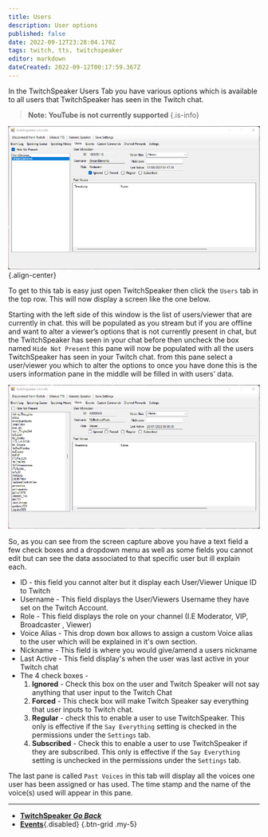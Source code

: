 ```yaml
---
title: Users
description: User options
published: false
date: 2022-09-12T23:28:04.170Z
tags: twitch, tts, twitchspeaker
editor: markdown
dateCreated: 2022-09-12T00:17:59.367Z
---
```


In the TwitchSpeaker Users Tab you have various options which is available to all users that TwitchSpeaker has seen in the Twitch chat. 
>**Note: YouTube is not currently supported** 
{.is-info}


![usertab_2_.png](/twitchspeaker/tabs/users/usertab_2_.png){.align-center}

To get to this tab is easy just open TwitchSpeaker then click the `Users` tab in the top row. This will now display a screen like the one below.



Starting with the left side of this window is the list of users/viewer that are currently in chat. this will be populated as you stream but if you are offline and want to alter a viewer’s options that is not currently present in chat, but the TwitchSpeaker has seen in your chat before then uncheck the box named `Hide Not Present` this pane will now be populated with all the users TwitchSpeaker has seen in your Twitch chat. from this pane select a user/viewer you which to alter the options to once you have done this is the users information pane in the middle will be filled in with users’ data. 

![users_tab_.png](/twitchspeaker/tabs/users/users_tab_.png)

So, as you can see from the screen capture above you have a text field a few check boxes and a dropdown menu as well as some fields you cannot edit but can see the data associated to that specific user but ill explain each. 

- ID - this field you cannot alter but it display each User/Viewer Unique ID to Twitch
- Username - This field displays the User/Viewers Username they have set on the Twitch Account.
- Role - This field displays the role on your channel (I.E Moderator, VIP, Broadcaster , Viewer)
- Voice Alias - This drop down box allows to assign a custom Voice alias to the user which will be explained in it's own section.
- Nickname - This field is where you would give/amend a users nickname 
- Last Active - This field display's when the user was last active in your Twitch chat
- The 4 check boxes -
	1. **Ignored** - Check this box on the user and  Twitch Speaker will not say anything that user input to the Twitch Chat
	1. **Forced** - This check box will make Twitch Speaker say everything that user inputs to Twitch 	chat.
	1. **Regular** - check this to enable a user to use TwitchSpeaker. This only is effective if the `Say Everything` setting is checked in the permissions under the `Settings` tab.
	1. **Subscribed** -  Check this to enable a user to use TwitchSpeaker if they are subscribed. This only is effective if the `Say Everything` setting is unchecked in the permissions under the `Settings` tab.
      
The last pane is called `Past Voices` in this tab will display all the voices one user has been assigned or has used. The time stamp and the name of the voice(s) used will appear in this pane.



***

- [<i class="mdi mdi-chevron-left"></i>**TwitchSpeaker *Go Back***](/en/TwitchSpeaker)
- [<i class="mdi mdi-clock mdi-flip-h text--twitch"></i>**Events**](/en/TwitchSpeaker/Tabs/Events){.disabled}
{.btn-grid .my-5}